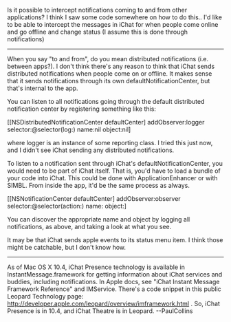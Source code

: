 

Is it possible to intercept notifications coming to and from other applications?  I think I saw some code somewhere on how to do this..  I'd like to be able to intercept the messages in iChat for when people come online and go offline and change status (I assume this is done through notifications)

----

When you say "to and from", do you mean distributed notifications (i.e. between apps?).  I don't think there's any reason to think that iChat sends distributed notifications when people come on or offline.  It makes sense that it sends notifications through its own defaultNotificationCenter, but that's internal to the app.

You can listen to all notifications going through the default distributed notification center by registering something like this:
    
[[NSDistributedNotificationCenter defaultCenter] addObserver:logger 
    selector:@selector(log:) 
    name:nil
    object:nil]

where logger is an instance of some reporting class.  I tried this just now, and I didn't see iChat sending any distributed notifications.

To listen to a notification sent through iChat's defaultNotificationCenter, you would need to be part of iChat itself.  That is, you'd have to load a bundle of your code into iChat.  This could be done with ApplicationEnhancer or with SIMBL.  From inside the app, it'd be the same process as always.
    
[[NSNotificationCenter defaultCenter] addObserver:observer 
    selector:@selector(action:) 
    name:<name> 
    object:<object>]

You can discover the appropriate name and object by logging all notifications, as above, and taking a look at what you see.


It may be that iChat sends apple events to its status menu item.  I think those might be catchable, but I don't know how.


----

As of Mac OS X 10.4, iChat Presence technology is available in InstantMessage.framework for getting information about iChat services and buddies, including notifications. In Apple docs, see "iChat Instant Message Framework Reference" and IMService. There's a code snippet in this public Leopard Technology page: http://developer.apple.com/leopard/overview/imframework.html . So, iChat Presence is in 10.4, and iChat Theatre is in Leopard. --PaulCollins

